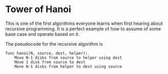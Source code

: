 # Tower of Hanoi

This is one of the first algorithms everyone learns when first hearing about recursive programming. It is a perfect example of how to assume of some base case and operate based on it.

The pseudocode for the recursive algorithm is

```pseudo
func hanoi(N, source, dest, helper):
    Move N-1 disks from source to helper using dest
    Move 1 disk from source to dest
    Move N-1 disks from helper to dest using source
```